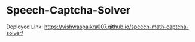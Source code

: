 # Speech-Captcha-Solver

Deployed Link: https://vishwaspaikra007.github.io/speech-math-captcha-solver/
